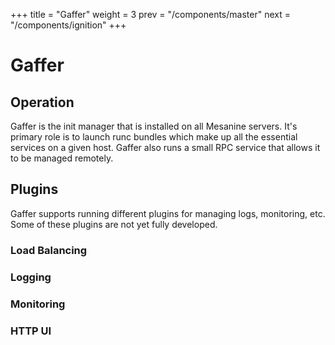 +++
title = "Gaffer"
weight = 3
prev = "/components/master"
next = "/components/ignition"
+++

# Gaffer

## Operation

Gaffer is the init manager that is installed on all Mesanine servers. It's primary role is to launch runc bundles which make up all the essential services on a given host. Gaffer also runs a small RPC service that allows it to be managed remotely. 

## Plugins

Gaffer supports running different plugins for managing logs, monitoring, etc. Some of these plugins are not yet fully developed.

### Load Balancing

### Logging

### Monitoring

### HTTP UI
